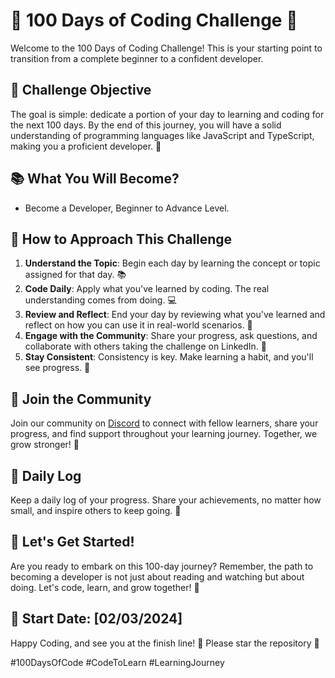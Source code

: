 # 🚀 100 Days of Coding Challenge 🚀

Welcome to the 100 Days of Coding Challenge! This is your starting point to transition from a complete beginner to a confident developer.

## 🎯 Challenge Objective

The goal is simple: dedicate a portion of your day to learning and coding for the next 100 days. By the end of this journey, you will have a solid understanding of programming languages like JavaScript and TypeScript, making you a proficient developer. 🌈

## 📚 What You Will Become?

- Become a Developer, Beginner to Advance Level.

## 📖 How to Approach This Challenge

1. **Understand the Topic**: Begin each day by learning the concept or topic assigned for that day. 📚
2. **Code Daily**: Apply what you've learned by coding. The real understanding comes from doing. 💻
3. **Review and Reflect**: End your day by reviewing what you've learned and reflect on how you can use it in real-world scenarios. 🤔
4. **Engage with the Community**: Share your progress, ask questions, and collaborate with others taking the challenge on LinkedIn. 👥
5. **Stay Consistent**: Consistency is key. Make learning a habit, and you'll see progress. 🌱

## 🤝 Join the Community

Join our community on [Discord](https://discord.com/invite/3KmgbA8jZV) to connect with fellow learners, share your progress, and find support throughout your learning journey. Together, we grow stronger! 🌟

## 📝 Daily Log

Keep a daily log of your progress. Share your achievements, no matter how small, and inspire others to keep going. 💪

## 💪 Let's Get Started!

Are you ready to embark on this 100-day journey? Remember, the path to becoming a developer is not just about reading and watching but about doing. Let's code, learn, and grow together! 🚀

## 📅 Start Date: [02/03/2024]

Happy Coding, and see you at the finish line! 🏁 Please star the repository 🌟

#100DaysOfCode #CodeToLearn #LearningJourney
